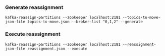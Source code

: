 ### Generate reassignment

```
kafka-reassign-partitions --zookeeper localhost:2181 --topics-to-move-json-file topics-to-move.json --broker-list "0,1,2" --generate
```

### Execute reassignment

```
kafka-reassign-partitions --zookeeper localhost:2181 --reassignment-json-file reassignment.json --execute
```
